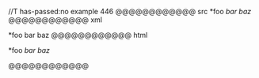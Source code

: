 //T has-passed:no
example 446
@@@@@@@@@@@@ src
*foo *bar baz*
@@@@@@@@@@@@ xml
<?xml version="1.0" encoding="UTF-8"?>
<!DOCTYPE document SYSTEM "CommonMark.dtd">
<document xmlns="http://commonmark.org/xml/1.0">
  <paragraph>
    <text>*foo </text>
    <emph>
      <text>bar baz</text>
    </emph>
  </paragraph>
</document>
@@@@@@@@@@@@ html
<p>*foo <em>bar baz</em></p>
@@@@@@@@@@@@
